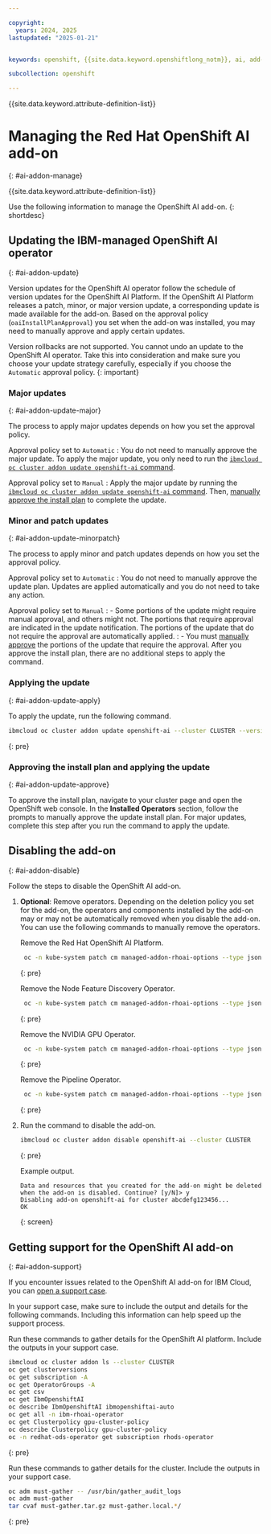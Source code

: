 ```yaml
---

copyright: 
  years: 2024, 2025
lastupdated: "2025-01-21"


keywords: openshift, {{site.data.keyword.openshiftlong_notm}}, ai, add-on

subcollection: openshift

---
```


{{site.data.keyword.attribute-definition-list}}

# Managing the Red Hat OpenShift AI add-on
{: #ai-addon-manage}

{{site.data.keyword.attribute-definition-list}}

Use the following information to manage the OpenShift AI add-on.
{: shortdesc}

## Updating the IBM-managed OpenShift AI operator
{: #ai-addon-update}

Version updates for the OpenShift AI operator follow the schedule of version updates for the OpenShift AI Platform. If the OpenShift AI Platform releases a patch, minor, or major version update, a corresponding update is made available for the add-on. Based on the approval policy (`oaiInstallPlanApproval`) you set when the add-on was installed, you may need to manually approve and apply certain updates. 

Version rollbacks are not supported. You cannot undo an update to the OpenShift AI operator. Take this into consideration and make sure you choose your update strategy carefully, especially if you choose the `Automatic` approval policy. 
{: important}

### Major updates
{: #ai-addon-update-major}

The process to apply major updates depends on how you set the approval policy. 

Approval policy set to `Automatic`
:   You do not need to manually approve the major update. To apply the major update, you only need to run the [`ibmcloud oc cluster addon update openshift-ai` command](#ai-addon-update-apply). 

Approval policy set to `Manual`
:   Apply the major update by running the [`ibmcloud oc cluster addon update openshift-ai` command](#ai-addon-update-apply). Then, [manually approve the install plan](#ai-addon-update-approve) to complete the update. 

### Minor and patch updates 
{: #ai-addon-update-minorpatch}

The process to apply minor and patch updates depends on how you set the approval policy. 

Approval policy set to `Automatic`
:   You do not need to manually approve the update plan. Updates are applied automatically and you do not need to take any action. 

Approval policy set to `Manual`
:   - Some portions of the update might require manual approval, and others might not. The portions that require approval are indicated in the update notification. The portions of the update that do not require the approval are automatically applied.
:   - You must [manually approve](#ai-addon-update-approve) the portions of the update that require the approval.  After you approve the install plan, there are no additional steps to apply the command. 

### Applying the update
{: #ai-addon-update-apply}

To apply the update, run the following command. 

```sh
ibmcloud oc cluster addon update openshift-ai --cluster CLUSTER --version VERSION
```
{: pre}

### Approving the install plan and applying the update
{: #ai-addon-update-approve}

To approve the install plan, navigate to your cluster page and open the OpenShift web console. In the **Installed Operators** section, follow the prompts to manually approve the update install plan. For major updates, complete this step after you run the command to apply the update.

## Disabling the add-on
{: #ai-addon-disable}

Follow the steps to disable the OpenShift AI add-on.

1. **Optional**: Remove operators. Depending on the deletion policy you set for the add-on, the operators and components installed by the add-on may or may not be automatically removed when you disable the add-on. You can use the following commands to manually remove the operators. 

    Remove the Red Hat OpenShift AI Platform.
    ```sh
     oc -n kube-system patch cm managed-addon-rhoai-options --type json -p '[{"op": "replace", "path": "/data/oaiDeletePolicy", "value": "delete"}]
    ```
    {: pre}

    Remove the Node Feature Discovery Operator.
    ```sh
     oc -n kube-system patch cm managed-addon-rhoai-options --type json -p '[{"op": "replace", "path": "/data/nfdDeletePolicy", "value": "delete"}]
    ```
    {: pre}

    Remove the NVIDIA GPU Operator.
    ```sh
     oc -n kube-system patch cm managed-addon-rhoai-options --type json -p '[{"op": "replace", "path": "/data/nvidiaDeletePolicy", "value": "delete"}]
    ```
    {: pre}

    Remove the Pipeline Operator.
    ```sh
     oc -n kube-system patch cm managed-addon-rhoai-options --type json -p '[{"op": "replace", "path": "/data/pipelineDeletePolicy", "value": "delete"}]
    ```
    {: pre}

2. Run the command to disable the add-on.

    ```sh
    ibmcloud oc cluster addon disable openshift-ai --cluster CLUSTER
    ```
    {: pre}

    Example output.

    ```
    Data and resources that you created for the add-on might be deleted when the add-on is disabled. Continue? [y/N]> y
    Disabling add-on openshift-ai for cluster abcdefg123456...
    OK
    ```
    {: screen}


## Getting support for the OpenShift AI add-on
{: #ai-addon-support}

If you encounter issues related to the OpenShift AI add-on for IBM Cloud, you can [open a support case](/docs/openshift?topic=openshift-get-help). 

In your support case, make sure to include the output and details for the following commands. Including this information can help speed up the support process. 

Run these commands to gather details for the OpenShift AI platform. Include the outputs in your support case. 

```sh
ibmcloud oc cluster addon ls --cluster CLUSTER
oc get clusterversions
oc get subscription -A
oc get OperatorGroups -A
oc get csv
oc get IbmOpenshiftAI
oc describe IbmOpenshiftAI ibmopenshiftai-auto 
oc get all -n ibm-rhoai-operator
oc get Clusterpolicy gpu-cluster-policy
oc describe Clusterpolicy gpu-cluster-policy
oc -n redhat-ods-operator get subscription rhods-operator 
```
{: pre}

Run these commands to gather details for the cluster. Include the outputs in your support case. 

```sh
oc adm must-gather -- /usr/bin/gather_audit_logs
oc adm must-gather
tar cvaf must-gather.tar.gz must-gather.local.*/ 
```
{: pre}
